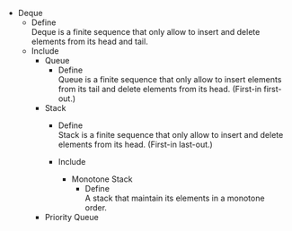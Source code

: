 * Deque
  - Define  
    Deque is a finite sequence that only allow to insert and delete elements from its head and tail.
  - Include
    * Queue
      - Define  
        Queue is a finite sequence that only allow to insert elements from its tail and delete elements from its head. (First-in first-out.)
    * Stack
      - Define  
        Stack is a finite sequence that only allow to insert and delete elements from its head. (First-in last-out.)
    
      - Include
        * Monotone Stack 
          - Define  
            A stack that maintain its elements in a monotone order.
    * Priority Queue